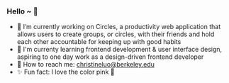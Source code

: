 ### Hello ~ 🤗

- 💌 I’m currently working on Circles, a productivity web application that allows users to create groups, or circles, with their friends and hold each other accountable for keeping up with good habits
- 🐥 I'm currenty learning frontend development & user interface design, aspiring to one day work as a design-driven frontend developer
- 🌸 How to reach me: christineluo@berkeley.edu
- ✨ Fun fact: I love the color pink 💖

<!--
**christinealuo/christinealuo** is a ✨ _special_ ✨ repository because its `README.md` (this file) appears on your GitHub profile.

Here are some ideas to get you started:

- 🔭 I’m currently working on ...
- 🌱 I’m currently learning ...
- 👯 I’m looking to collaborate on ...
- 🤔 I’m looking for help with ...
- 💬 Ask me about ...
- 📫 How to reach me: ...
- 😄 Pronouns: ...
- ⚡ Fun fact: ...
-->
